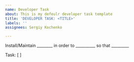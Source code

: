 ```yaml
---
name: Developer Task
about: This is my defeulr developer task template
title: 'DEVELOPER TASK: <TITLE>'
labels: ''
assignees: Sergiy Kochenko

---
```


Install/Maintain ________ in order to __________ so that _________

Task: [ ]
